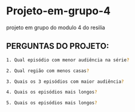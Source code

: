 # Projeto-em-grupo-4
projeto em grupo do modulo 4 do resilia

## PERGUNTAS DO PROJETO:

```sh
1. Qual episódio com menor audiência na série?
```
```sh
2. Qual região com menos casas?
```
```sh
3. Quais os 3 episódios com maior audiência?
```
```sh
4. Quais os episódios mais longos?
```
```sh
5. Quais os episódios mais longos?
```

